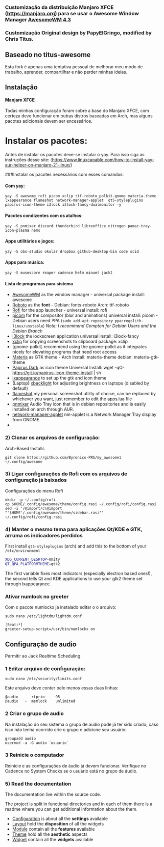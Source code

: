 ### Customização da distribuição Manjaro XFCE (https://manjaro.org) para se usar o Awesome Window Manager [AwesomeWM 4.3](https://awesomewm.org/)

### Customização Original design by PapyElGringo,  modified by Chris Titus. 

## Baseado no titus-awesome

Esta fork é apenas uma tentativa pessoal de melhorar meu modo de trabalho, aprender, compartilhar e não perder minhas ideias.

## Instalação

#### Manjaro XFCE

Todas minhas configuração foram sobre a base do Manjaro XFCE, com certeza deve funcionar em outras distros baseadas em Arch, mas alguns pacotes adicionais devem ser encessários.

# Instalar os pacotes:

Antes de instalar os pacotes deve-se instalar o yay. Para isso siga as instruções desse site: (https://www.linuxcapable.com/how-to-install-yay-aur-helper-on-manjaro-21-linux/)

###Instalar os pacotes necessários com esses comandos:

#### Com yay:
```
yay -S awesome rofi picom xclip ttf-roboto polkit-gnome materia-theme lxappearance flameshot network-manager-applet  qt5-styleplugins papirus-icon-theme i3lock i3lock-fancy-dualmonitor -y
```
#### Pacotes condizentes com os atalhos:
```
yay -S pnmixer discord thunderbird libreoffice nitrogen pamac-tray-icon-plasma nemo 
```
#### Apps utilitários e jogos:
```
yay -S obs-studio okular dropbox github-desktop-bin code scid
```

#### Apps para música:
```
yay -S musescore reaper cadence helm minuet jack2
```
#### Lista de programas para sistema

- [AwesomeWM](https://awesomewm.org/) as the window manager - universal package install: awesome
- [Roboto](https://fonts.google.com/specimen/Roboto) as the **font** - Debian: fonts-roboto Arch: ttf-roboto
- [Rofi](https://github.com/DaveDavenport/rofi) for the app launcher - universal install: rofi
- [picom](https://github.com/yshui/picom) for the compositor (blur and animations) universal install: picom - Debian users need PPA (`sudo add-apt-repository ppa:regolith-linux/unstable`) _Note: I recommend Compton for Debian Users and the Debian Branch_
- [i3lock](https://github.com/meskarune/i3lock-fancy) the lockscreen application universal install: i3lock-fancy
- [xclip](https://github.com/astrand/xclip) for copying screenshots to clipboard package: xclip
- [gnome-polkit] recommend using the gnome-polkit as it integrates nicely for elevating programs that need root access
- [Materia](https://github.com/nana-4/materia-theme) as GTK theme - Arch Install: materia-theme debian: materia-gtk-theme
- [Papirus Dark](https://github.com/PapirusDevelopmentTeam/papirus-icon-theme) as icon theme Universal Install: wget -qO- https://git.io/papirus-icon-theme-install | sh
- [lxappearance](https://sourceforge.net/projects/lxde/files/LXAppearance/) to set up the gtk and icon theme
- (Laptop) [xbacklight](https://www.x.org/archive/X11R7.5/doc/man/man1/xbacklight.1.html) for adjusting brightness on laptops (disabled by default)
- [flameshot](https://flameshot.org/) my personal screenshot utility of choice, can be replaced by whichever you want, just remember to edit the apps.lua file
- [pnmixer](https://github.com/nicklan/pnmixer) Audio Tray icon that is in debian repositories and is easily installed on arch through AUR.
- [network-manager-applet](https://gitlab.gnome.org/GNOME/network-manager-applet) nm-applet is a Network Manager Tray display from GNOME.
- 
### 2) Clonar os arquivos de configuração:

Arch-Based Installs
```
git clone https://github.com/Byronico-PRS/my_awesome1 ~/.config/awesome
```
### 3) Ligar configurações do Rofi com os arquivos de configuração já baixados

Configurações do menu Rofi

```
mkdir -p ~/.config/rofi
cp $HOME/.config/awesome/theme/config.rasi ~/.config/rofi/config.rasi
sed -i '/@import/c\@import "'$HOME'/.config/awesome/theme/sidebar.rasi"' ~/.config/rofi/config.rasi

```

### 4) Manter o mesmo tema para aplicações Qt/KDE e GTK, arruma os indicadores perdidos

First install  `qt5-styleplugins` (arch) and add this to the bottom of your `/etc/environment`

```bash
XDG_CURRENT_DESKTOP=Unity
QT_QPA_PLATFORMTHEME=gtk2
```

The first variable fixes most indicators (especially electron based ones!), the second tells Qt and KDE applications to use your gtk2 theme set through lxappearance.
### Ativar numlock no greeter

Com o pacote numlockx já instalado editar o o arquivo:

```
sudo nano /etc/lightdm/lightdm.conf
```
```
[Seat:*]
greeter-setup-script=/usr/bin/numlockx on
```
## Configuração de audio

Permitir ao Jack Realtime Scheduling

### 1 Editar arquivo de configuração:

```
sudo nano /etc/security/limits.conf
```
Este arquivo deve conter pelo menos essas duas linhas:
```
@audio   -  rtprio     95
@audio   -  memlock    unlimited
```
### 2 Criar o grupo de audio

Na instalação do seu sistema o grupo de audio pode já ter sido criado, caso isso não tenha ocorrido crie o grupo e adicione seu usuário:
```
groupadd audio
usermod -a -G audio ´usuario´
```
### 3 Reinicie o computador

Reinicie e as configurações de áudio já devem funcionar.
Verifique no Cadence no System Checks se o usuário está no grupo de áudio.

### 5) Read the documentation

The documentation live within the source code.

The project is split in functional directories and in each of them there is a readme where you can get additional information about the them.

* [Configuration](./configuration) is about all the **settings** available
* [Layout](./layout) hold the **disposition** of all the widgets
* [Module](./module) contain all the **features** available
* [Theme](./theme) hold all the **aesthetic** aspects
* [Widget](./widget) contain all the **widgets** available
